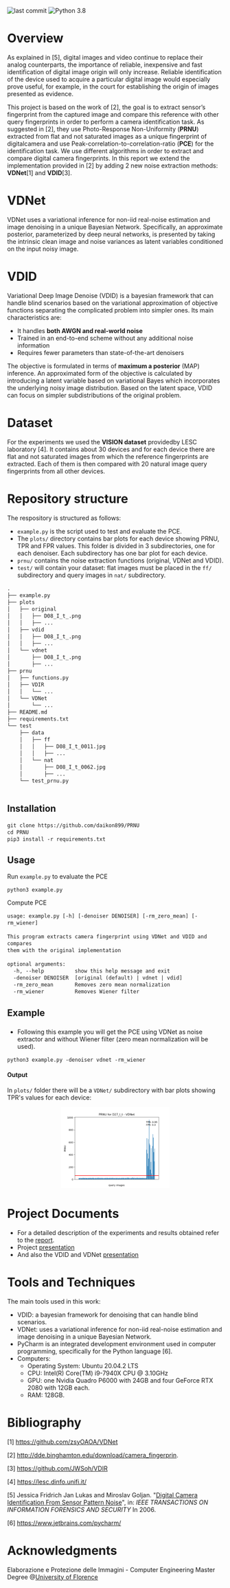 ![last commit](https://img.shields.io/github/last-commit/sim-pez/PRNU) ![Python 3.8](https://img.shields.io/github/languages/top/sim-pez/PRNU)


# Overview
As  explained  in  [5],  digital  images  and  video  continue  to replace  their  analog  counterparts,  the  importance  of  reliable, inexpensive  and  fast  identification  of  digital  image  origin will  only  increase.  Reliable  identification  of  the  device  used to  acquire  a  particular  digital  image  would  especially  prove useful, for example, in the court for establishing the origin of images presented as evidence.

This project is based on the work of [2], the goal is to extract sensor’s fingerprint from the captured image and compare this reference with other query  fingerprints in order to perform a camera identification task. As  suggested in [2], they use Photo-Response Non-Uniformity (**PRNU**) extracted from flat and  not  saturated images as a unique fingerprint of digitalcamera and use Peak-correlation-to-correlation-ratio (**PCE**) for the identification task. We use different algorithms in order to extract and compare digital camera fingerprints. In this report we extend the implementation provided in [2] by adding 2 new noise extraction methods: **VDNet**[1] and **VDID**[3]. 

# VDNet
VDNet uses a variational inference for non-iid real-noise estimation and image denoising in a unique Bayesian Network. Specifically, an approximate posterior, parameterized by deep neural networks, is presented by taking the intrinsic clean image and noise variances as latent variables conditioned on the input noisy image.

# VDID
Variational Deep Image Denoise (VDID) is a bayesian framework that can handle blind scenarios based on the variational approximation of objective functions separating the complicated problem into simpler ones.
Its main characteristics are:
- It handles **both AWGN and real-world noise**
- Trained in an end-to-end scheme without any additional noise information
- Requires fewer parameters than state-of-the-art denoisers
    
The objective is formulated in terms of **maximum a posterior** (MAP) inference. An approximated form of the objective is calculated by introducing a latent variable based on variational Bayes which incorporates the underlying noisy image distribution.
Based on the latent space, VDID can focus on simpler subdistributions of the original problem.

# Dataset
For the experiments we used the **VISION dataset** providedby LESC laboratory [4]. It contains about 30 devices and for each device there are flat and not saturated images from which the reference fingerprints are extracted. Each of them is then compared with 20 natural image query fingerprints from all other devices.

# Repository structure
The respository is structured as follows:
- ```example.py``` is the script used to test and evaluate the PCE.
- The ```plots/``` directory contains bar plots for each device showing PRNU, TPR and FPR values. This folder is divided in 3 subdirectories, one for each denoiser. Each subdirectory has one bar plot for each device.
- ```prnu/``` contains the noise extraction functions (original, VDNet and VDID).
- ```test/``` will contain your dataset: flat images must be placed in the ```ff/``` subdirectory and query images in ```nat/``` subdirectory.

```
.
├── example.py
├── plots
│   ├── original
│   │   ├── D08_I_t_.png
│   │   ├── ...
│   ├── vdid
│   │   ├── D08_I_t_.png
│   │   ├── ...
│   └── vdnet
│       ├── D08_I_t_.png
│       ├── ...
├── prnu
│   ├── functions.py
│   ├── VDIR
│   │   └── ...
│   └── VDNet
│       └── ...
├── README.md
├── requirements.txt
└── test
    ├── data
    │   ├── ff
    │   │   ├── D08_I_t_0011.jpg
    │   │   ├── ...
    │   └── nat
    │       ├── D08_I_t_0062.jpg
    │       ├── ...
    └── test_prnu.py


```

## Installation

```
git clone https://github.com/daikon899/PRNU
cd PRNU
pip3 install -r requirements.txt
```

## Usage
Run ```example.py``` to evaluate the PCE

```
python3 example.py
```

Compute PCE
```
usage: example.py [-h] [-denoiser DENOISER] [-rm_zero_mean] [-rm_wiener]

This program extracts camera fingerprint using VDNet and VDID and compares
them with the original implementation

optional arguments:
  -h, --help          show this help message and exit
  -denoiser DENOISER  [original (default) | vdnet | vdid]
  -rm_zero_mean       Removes zero mean normalization
  -rm_wiener          Removes Wiener filter

```

## Example
### 
- Following this example you will get the PCE using VDNet as noise extractor and without Wiener filter (zero mean normalization will be used).
```
python3 example.py -denoiser vdnet -rm_wiener
```
#### Output
In ```plots/``` folder there will be a ```VDNet/``` subdirectory with bar plots showing TPR's values for each device:
<p float="left" align="center">
  <img src="docs/D27_I_t.png" width="50%"  />
</p>



# Project Documents
- For a detailed description of the experiments and results obtained refer to the [report](/docs/report.pdf).
- Project [presentation](/docs/final_presentation.pdf)
- And also the VDID and VDNet [presentation](/docs/presentation.pdf)


# Tools and Techniques
The main tools used in this work:
- VDID: a bayesian framework for denoising that can handle blind scenarios.
- VDNet: uses a variational inference for non-iid  real-noise estimation and image denoising in a unique Bayesian Network.
- PyCharm is an integrated development environment used in computer programming, specifically for the Python language [6].
- Computers:
    - Operating System: Ubuntu 20.04.2 LTS
    - CPU:  Intel(R) Core(TM) i9-7940X CPU @ 3.10GHz
    - GPU: one Nvidia Quadro P6000 with 24GB and four GeForce RTX 2080 with 12GB each.
    - RAM: 128GB.

# Bibliography
\[1\] https://github.com/zsyOAOA/VDNet

\[2\] http://dde.binghamton.edu/download/camera_fingerprin.

\[3\] https://github.com/JWSoh/VDIR

\[4\] https://lesc.dinfo.unifi.it/

\[5\] Jessica   Fridrich   Jan   Lukas   and   Miroslav   Goljan. "[Digital Camera Identification From Sensor Pattern Noise](http://ws2.binghamton.edu/fridrich/Research/double.pdf)", in: *IEEE TRANSACTIONS ON INFORMATION FORENSICS AND SECURITY* In 2006.

\[6\] https://www.jetbrains.com/pycharm/


# Acknowledgments
Elaborazione e Protezione delle Immagini - Computer Engineering Master Degree @[University of Florence](https://www.unifi.it/changelang-eng.html)
